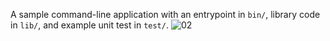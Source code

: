 A sample command-line application with an entrypoint in `bin/`, library code
in `lib/`, and example unit test in `test/`.
![02](https://user-images.githubusercontent.com/92708407/231384302-651f8007-3b9e-4e0c-970d-8679c20275be.jpg)
